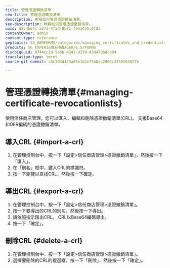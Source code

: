 ```yaml
---
title: 管理憑證轉換清單
seo-title: 管理憑證轉換清單
description: 瞭解如何管理憑證撤銷清單。
seo-description: 瞭解如何管理憑證撤銷清單。
uuid: d8c4b64c-a273-4f5d-8b71-f6ea455c0f0a
contentOwner: admin
content-type: reference
geptopics: SG_AEMFORMS/categories/managing_certificates_and_credentials
products: SG_EXPERIENCEMANAGER/6.5/FORMS
discoiquuid: 9744cc2d-5e6b-4341-9270-43d479bdca04
translation-type: tm+mt
source-git-commit: a3c303d4e3a85e1b2e794bec2006c335056309fb

---
```



# 管理憑證轉換清單{#managing-certificate-revocationlists}

使用信任商店管理，您可以匯入、編輯和刪除憑證撤銷清單(CRL)。 支援Base64和DER編碼的憑證撤銷清單。

## 導入CRL {#import-a-crl}

1. 在管理控制台中，按一下「設定>信任商店管理>憑證撤銷清單」，然後按一下「匯入」。
1. 在「別名」框中，鍵入CRL的標識符。
1. 按一下瀏覽以查找CRL，然後按一下確定。

## 導出CRL {#export-a-crl}

1. 在管理控制台中，按一下「設定>信任商店管理>憑證撤銷清單」。
1. 按一下要導出的CRL的別名，然後按一下導出。
1. 請依照指示匯出CRL。 CRL以Base64編碼導出。
1. 按一下「確定」。

## 刪除CRL {#delete-a-crl}

1. 在管理控制台中，按一下「設定>信任商店管理>憑證撤銷清單」。
1. 選擇要刪除的CRL的複選框，按一下「刪除」，然後按一下「確定」。

